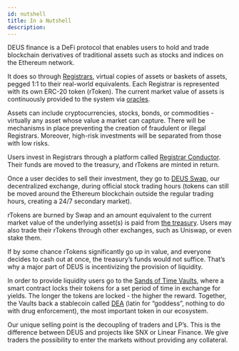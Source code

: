 ```yaml
---
id: nutshell
title: In a Nutshell
description:
---
```


DEUS finance is a DeFi protocol that enables users to hold and trade blockchain derivatives of traditional assets such as stocks and indices on the Ethereum network.

It does so through [Registrars](registrar.md), virtual copies of assets or baskets of assets, pegged 1:1 to their real-world equivalents. Each Registrar is represented with its own ERC-20 token (rToken). The current market value of assets is continuously provided to the system via [oracles](oracles.md).

Assets can include cryptocurrencies, stocks, bonds, or commodities - virtually any asset whose value a market can capture. There will be mechanisms in place preventing the creation of fraudulent or illegal Registrars. Moreover, high-risk investments will be separated from those with low risks.

Users invest in Registrars through a platform called [Registrar Conductor](conductor.md). Their funds are moved to the treasury, and rTokens are minted in return. 

Once a user decides to sell their investment, they go to [DEUS Swap](swap.md), our decentralized exchange, during official stock trading hours (tokens can still be moved around the Ethereum blockchain outside the regular trading hours, creating a 24/7 secondary market).

rTokens are burned by Swap and an amount equivalent to the current market value of the underlying asset(s) is paid from [the treasury](treasury.md). Users may also trade their rTokens through other exchanges, such as Uniswap, or even stake them.

If by some chance rTokens significantly go up in value, and everyone decides to cash out at once, the treasury’s funds would not suffice. That’s why a major part of DEUS is incentivizing the provision of liquidity. 

In order to provide liquidity users go to the [Sands of Time Vaults](vaults.md), where a smart contract locks their tokens for a set period of time in exchange for yields. The longer the tokens are locked - the higher the reward. Together, the Vaults back a stablecoin called [DEA](dea-token.md) (latin for “goddess”, nothing to do with drug enforcement), the most important token in our ecosystem.

Our unique selling point is the decoupling of traders and LP’s. This is the difference between DEUS and projects like SNX or Linear Finance. We give traders the possibility to enter the markets without providing any collateral.
